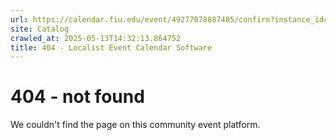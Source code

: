 ```yaml
---
url: https://calendar.fiu.edu/event/49277078887485/confirm?instance_id=49277090948583&return=https%3A%2F%2Fcalendar.fiu.edu%2F
site: Catalog
crawled_at: 2025-05-13T14:32:13.864752
title: 404 - Localist Event Calendar Software
---
```


# 404 - not found
We couldn't find the page on this community event platform.
